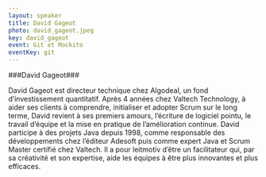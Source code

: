 ```yaml
---
layout: speaker
title: David Gageot
photo: david_gageot.jpeg
key: david_gageot
event: Git et Mockito
eventKey: git
---
```


###David Gageot###

David Gageot est directeur technique chez Algodeal, un fond d’investissement quantitatif.
Après 4 années chez Valtech Technology, à aider ses clients à comprendre, initialiser et adopter Scrum sur le long terme, David revient à ses premiers amours, l’écriture de logiciel pointu, le travail d’équipe et la mise en pratique de l’amélioration continue.
David participe à des projets Java depuis 1998, comme responsable des développements chez l’éditeur Adesoft puis comme expert Java et Scrum Master certifié chez Valtech.
Il a pour leitmotiv d’être un facilitateur qui, par sa créativité et son expertise, aide les équipes à être plus innovantes et plus efficaces.
